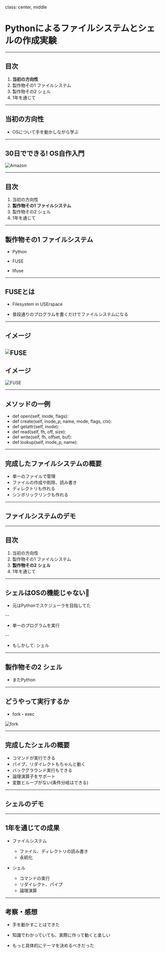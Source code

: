class: center, middle

# Pythonによるファイルシステムとシェルの作成実験


---
## 目次

1. **当初の方向性**
1. 製作物その1 ファイルシステム
1. 製作物その2 シェル
1. 1年を通じて

---
## 当初の方向性

* OSについて手を動かしながら学ぶ

---
## 30日でできる! OS自作入門

![Amazon](./makingos.png)

---
## 目次

1. 当初の方向性
1. **製作物その1 ファイルシステム**
1. 製作物その2 シェル
1. 1年を通じて

---
## 製作物その1 ファイルシステム

* Python

* FUSE

* llfuse

---
## FUSEとは

* Filesystem in USErspace

* 普段通りのプログラムを書くだけでファイルシステムになる

---
## イメージ

![FUSE](./ext4.png)
---
## イメージ

![FUSE](./fuse.png)

---

## メソッドの一例

* def open(self, inode, flags):
* def create(self, inode_p, name, mode, flags, ctx):
* def getattr(self, inode):
* def read(self, fh, off, size):
* def write(self, fh, offset, buf):
* def lookup(self, inode_p, name):


---
## 完成したファイルシステムの概要

* 単一のファイルで管理
* ファイルの作成や削除、読み書き
* ディレクトリも作れる
* シンボリックリンクも作れる

---
## ファイルシステムのデモ


---
## 目次

1. 当初の方向性
1. 製作物その1 ファイルシステム
1. **製作物その2 シェル**
1. 1年を通じて

---
## シェルはOSの機能じゃない💢

* 元はPythonでスケジューラを目指してた

--

* 単一のプログラムを実行

--

* もしかして: シェル

---
## 製作物その2 シェル

* またPython

---
## どうやって実行するか

* fork・exec

![fork](fork.png)

---
## 完成したシェルの概要

* コマンドが実行できる
* パイプ、リダイレクトもちゃんと動く
* バックグラウンド実行もできる
* 論理演算子をサポート
* 変数とループがない(条件分岐はできる)

---
## シェルのデモ


---
## 1年を通じての成果

* ファイルシステム
  * ファイル、ディレクトリの読み書き
  * 永続化

* シェル
  * コマンドの実行
  * リダイレクト、パイプ
  * 論理演算

---
## 考察・感想

* 手を動かすことはできた

* 知識でわかっていても、実際に作って動くと楽しい

* もっと具体的にテーマを決めるべきだった
